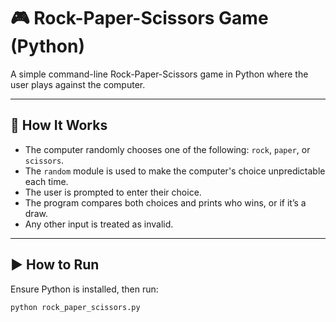# 🎮 Rock-Paper-Scissors Game (Python)

A simple command-line Rock-Paper-Scissors game in Python where the user plays against the computer.

---

## 📌 How It Works

- The computer randomly chooses one of the following: `rock`, `paper`, or `scissors`.
- The `random` module is used to make the computer's choice unpredictable each time.
- The user is prompted to enter their choice.
- The program compares both choices and prints who wins, or if it’s a draw.
- Any other input is treated as invalid.

---

## ▶️ How to Run

Ensure Python is installed, then run:

```bash
python rock_paper_scissors.py
